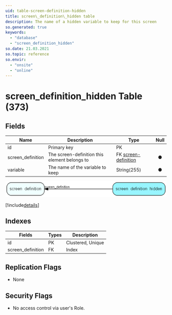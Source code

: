 ```yaml
---
uid: table-screen-definition-hidden
title: screen\_definition\_hidden table
description: The name of a hidden variable to keep for this screen
so.generated: true
keywords:
  - "database"
  - "screen_definition_hidden"
so.date: 21.03.2021
so.topic: reference
so.envir:
  - "onsite"
  - "online"
---
```


# screen\_definition\_hidden Table (373)

## Fields

| Name | Description | Type | Null |
|------|-------------|------|:----:|
|id|Primary key|PK| |
|screen\_definition|The screen-definition this element belongs to|FK [screen-definition](screen-definition.md)|&#x25CF;|
|variable|The name of the variable to keep|String(255)|&#x25CF;|


![screen_definition_hidden table relationship diagram](./media/screen_definition_hidden.png)

[!include[details](./includes/screen-definition-hidden.md)]

## Indexes

| Fields | Types | Description |
|--------|-------|-------------|
|id |PK |Clustered, Unique |
|screen\_definition |FK |Index |

## Replication Flags

* None

## Security Flags

* No access control via user's Role.

